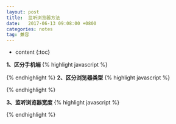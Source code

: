```yaml
---
layout: post
title:  监听浏览器方法
date:   2017-06-13 09:08:00 +0800
categories: notes
tag: 兼容
---
```


* content
{:toc}
	

**1、区分手机端**
{% highlight javascript %}
<script type="text/javascript">
if( /Android|webOS|iPhone|iPad|iPod|BlackBerry|IEMobile|Opera Mini/i.test(navigator.userAgent) ) {
window.location.href=""; 
}
</script>

{% endhighlight %}
**2、区分浏览器类型**
{% highlight javascript %}
<script>
function myBrowser(){
    var userAgent = navigator.userAgent; //取得浏览器的userAgent字符串
    var isOpera = userAgent.indexOf("Opera") > -1; //判断是否Opera浏览器
    var isIE = userAgent.indexOf("compatible") > -1 && userAgent.indexOf("MSIE") > -1 && !isOpera; //判断是否IE浏览器
    var isFF = userAgent.indexOf("Firefox") > -1; //判断是否Firefox浏览器
    var isSafari = userAgent.indexOf("Safari") > -1; //判断是否Safari浏览器
    if (isIE) {
        var IE5 = IE55 = IE6 = IE7 = IE8 = false;
        var reIE = new RegExp("MSIE (\\d+\\.\\d+);");
        reIE.test(userAgent);
        var fIEVersion = parseFloat(RegExp["$1"]);
        IE55 = fIEVersion == 5.5;
        IE6 = fIEVersion == 6.0;
        IE7 = fIEVersion == 7.0;
        IE8 = fIEVersion == 8.0;
        if (IE55) {
            return "IE55";
        }
        if (IE6) {
            return "IE6";
        }
        if (IE7) {
            return "IE7";
        }
        if (IE8) {
            return "IE8";
        }
    }//isIE end
    if (isFF) {
        return "FF";
    }
    if (isOpera) {
        return "Opera";
    }
}//myBrowser() end
//以下是调用上面的函数
if (myBrowser() == "FF") {
    alert("您的浏览器可能不支持当前页面显示，请换用浏览器。");
}
if (myBrowser() == "Opera") {
    top.window.location ="http://wdds.hbzht.top";
}
if (myBrowser() == "Safari") {
   top.window.location ="http://wdds.hbzht.top";
}
if (myBrowser() == "IE55") {
    top.window.location ="http://wdds.hbzht.top";
}
if (myBrowser() == "IE6") {
    top.window.location ="http://wdds.hbzht.top";
}
if (myBrowser() == "IE7") {
    top.window.location ="http://wdds.hbzht.top";
}
if (myBrowser() == "IE8") {
    top.window.location ="http://wdds.hbzht.top";
}
</script>
{% endhighlight %}


**3、监听浏览器宽度**
{% highlight javascript %}
<script>
    
    window.onresize=resizeBannerImage();
    //窗口改变宽度执行函数
function resizeBannerImage()
   {
     if( $(window).width() > 400 ) {
        $("#jjj").css('display','none');
    }
   }
    </script>
{% endhighlight %}